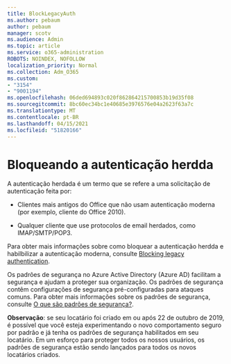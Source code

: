 ```yaml
---
title: BlockLegacyAuth
ms.author: pebaum
author: pebaum
manager: scotv
ms.audience: Admin
ms.topic: article
ms.service: o365-administration
ROBOTS: NOINDEX, NOFOLLOW
localization_priority: Normal
ms.collection: Adm_O365
ms.custom:
- "3154"
- "9001194"
ms.openlocfilehash: 06ded694893c020f862864215700853b19d35f08
ms.sourcegitcommit: 8bc60ec34bc1e40685e3976576e04a2623f63a7c
ms.translationtype: MT
ms.contentlocale: pt-BR
ms.lasthandoff: 04/15/2021
ms.locfileid: "51820166"
---
```

# <a name="blocking-legacy-authentication"></a>Bloqueando a autenticação herdda

A autenticação herdada é um termo que se refere a uma solicitação de autenticação feita por:

- Clientes mais antigos do Office que não usam autenticação moderna (por exemplo, cliente do Office 2010).

- Qualquer cliente que use protocolos de email herdados, como IMAP/SMTP/POP3.

Para obter mais informações sobre como bloquear a autenticação herdda e habilbilizar a autenticação moderna, consulte [Blocking legacy authentication](https://docs.microsoft.com/azure/active-directory/conditional-access/concept-conditional-access-block-legacy-authentication).

Os padrões de segurança no Azure Active Directory (Azure AD) facilitam a segurança e ajudam a proteger sua organização. Os padrões de segurança contêm configurações de segurança pré-configuradas para ataques comuns.
Para obter mais informações sobre os padrões de segurança, consulte [O que são padrões de segurança?](https://docs.microsoft.com/azure/active-directory/fundamentals/concept-fundamentals-security-defaults). 

**Observação**: se seu locatário foi criado em ou após 22 de outubro de 2019, é possível que você esteja experimentando o novo comportamento seguro por padrão e já tenha os padrões de segurança habilitados em seu locatário.  Em um esforço para proteger todos os nossos usuários, os padrões de segurança estão sendo lançados para todos os novos locatários criados.

